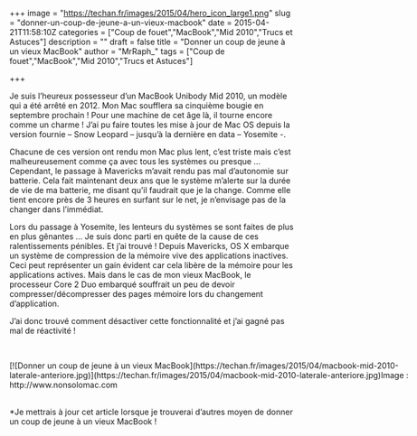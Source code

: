 +++
image = "https://techan.fr/images/2015/04/hero_icon_large1.png"
slug = "donner-un-coup-de-jeune-a-un-vieux-macbook"
date = 2015-04-21T11:58:10Z
categories = ["Coup de fouet","MacBook","Mid 2010","Trucs et Astuces"]
description = ""
draft = false
title = "Donner un coup de jeune à un vieux MacBook"
author = "MrRaph_"
tags = ["Coup de fouet","MacBook","Mid 2010","Trucs et Astuces"]

+++


Je suis l’heureux possesseur d’un MacBook Unibody Mid 2010, un modèle qui a été arrêté en 2012. Mon Mac soufflera sa cinquième bougie en septembre prochain ! Pour une machine de cet âge là, il tourne encore comme un charme ! J’ai pu faire toutes les mise à jour de Mac OS depuis la version fournie – Snow Leopard – jusqu’à la dernière en data – Yosemite -.

Chacune de ces version ont rendu mon Mac plus lent, c’est triste mais c’est malheureusement comme ça avec tous les systèmes ou presque … Cependant, le passage à Mavericks m’avait rendu pas mal d’autonomie sur batterie. Cela fait maintenant deux ans que le système m’alerte sur la durée de vie de ma batterie, me disant qu’il faudrait que je la change. Comme elle tient encore près de 3 heures en surfant sur le net, je n’envisage pas de la changer dans l’immédiat.

Lors du passage à Yosemite, les lenteurs du systèmes se sont faites de plus en plus gênantes … Je suis donc parti en quête de la cause de ces ralentissements pénibles. Et j’ai trouvé ! Depuis Mavericks, OS X embarque un système de compression de la mémoire vive des applications inactives. Ceci peut représenter un gain évident car cela libère de la mémoire pour les applications actives. Mais dans le cas de mon vieux MacBook, le processeur Core 2 Duo embarqué souffrait un peu de devoir compresser/décompresser des pages mémoire lors du changement d’application.

J’ai donc trouvé comment désactiver cette fonctionnalité et j’ai gagné pas mal de réactivité !

 

<div class="wp-caption aligncenter" id="attachment_1212" style="width: 730px">[![Donner un coup de jeune à un vieux MacBook](https://techan.fr/images/2015/04/macbook-mid-2010-laterale-anteriore.jpg)](https://techan.fr/images/2015/04/macbook-mid-2010-laterale-anteriore.jpg)Image : http://www.nonsolomac.com

</div> 

*Je mettrais à jour cet article lorsque je trouverai d’autres moyen de donner un coup de jeune à un vieux MacBook ! 